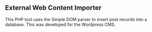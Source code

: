## External Web Content Importer

This PHP tool uses the Simple DOM parser to insert post records into a database. This was developed for the Wordpress CMS.